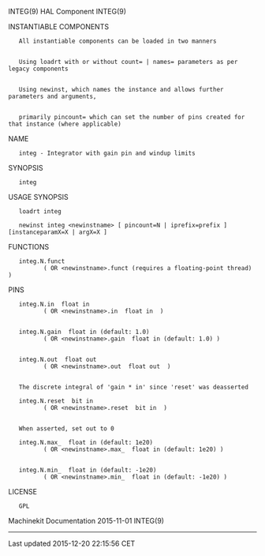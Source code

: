INTEG(9) HAL Component INTEG(9)

INSTANTIABLE COMPONENTS

       All instantiable components can be loaded in two manners


       Using loadrt with or without count= | names= parameters as per legacy components


       Using newinst, which names the instance and allows further parameters and arguments,


       primarily pincount= which can set the number of pins created for that instance (where applicable)

NAME

       integ - Integrator with gain pin and windup limits

SYNOPSIS

       integ

USAGE SYNOPSIS

       loadrt integ

       newinst integ <newinstname> [ pincount=N | iprefix=prefix ] [instanceparamX=X | argX=X ]

FUNCTIONS

       integ.N.funct
              ( OR <newinstname>.funct (requires a floating-point thread) )

PINS

       integ.N.in  float in
              ( OR <newinstname>.in  float in  )


       integ.N.gain  float in (default: 1.0)
              ( OR <newinstname>.gain  float in (default: 1.0) )


       integ.N.out  float out
              ( OR <newinstname>.out  float out  )


       The discrete integral of 'gain * in' since 'reset' was deasserted

       integ.N.reset  bit in
              ( OR <newinstname>.reset  bit in  )


       When asserted, set out to 0

       integ.N.max_  float in (default: 1e20)
              ( OR <newinstname>.max_  float in (default: 1e20) )


       integ.N.min_  float in (default: -1e20)
              ( OR <newinstname>.min_  float in (default: -1e20) )

LICENSE

       GPL

Machinekit Documentation 2015-11-01 INTEG(9)

------------------------------------------------------------------------

Last updated 2015-12-20 22:15:56 CET


